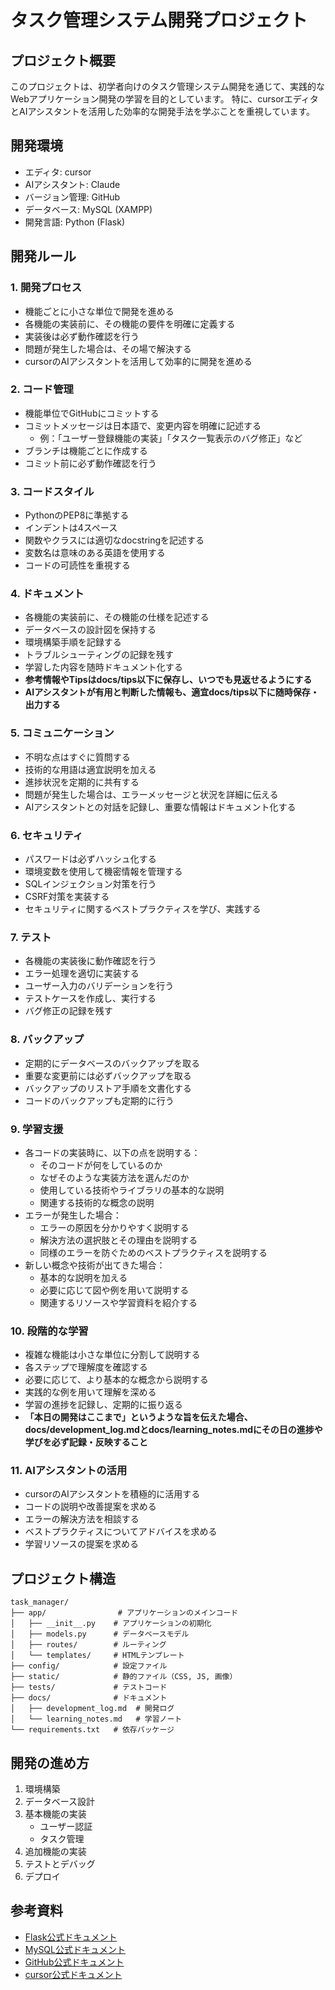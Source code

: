 # タスク管理システム開発プロジェクト

## プロジェクト概要
このプロジェクトは、初学者向けのタスク管理システム開発を通じて、実践的なWebアプリケーション開発の学習を目的としています。
特に、cursorエディタとAIアシスタントを活用した効率的な開発手法を学ぶことを重視しています。

## 開発環境
- エディタ: cursor
- AIアシスタント: Claude
- バージョン管理: GitHub
- データベース: MySQL (XAMPP)
- 開発言語: Python (Flask)

## 開発ルール

### 1. 開発プロセス
- 機能ごとに小さな単位で開発を進める
- 各機能の実装前に、その機能の要件を明確に定義する
- 実装後は必ず動作確認を行う
- 問題が発生した場合は、その場で解決する
- cursorのAIアシスタントを活用して効率的に開発を進める

### 2. コード管理
- 機能単位でGitHubにコミットする
- コミットメッセージは日本語で、変更内容を明確に記述する
  - 例：「ユーザー登録機能の実装」「タスク一覧表示のバグ修正」など
- ブランチは機能ごとに作成する
- コミット前に必ず動作確認を行う

### 3. コードスタイル
- PythonのPEP8に準拠する
- インデントは4スペース
- 関数やクラスには適切なdocstringを記述する
- 変数名は意味のある英語を使用する
- コードの可読性を重視する

### 4. ドキュメント
- 各機能の実装前に、その機能の仕様を記述する
- データベースの設計図を保持する
- 環境構築手順を記録する
- トラブルシューティングの記録を残す
- 学習した内容を随時ドキュメント化する
- **参考情報やTipsはdocs/tips以下に保存し、いつでも見返せるようにする**
- **AIアシスタントが有用と判断した情報も、適宜docs/tips以下に随時保存・出力する**

### 5. コミュニケーション
- 不明な点はすぐに質問する
- 技術的な用語は適宜説明を加える
- 進捗状況を定期的に共有する
- 問題が発生した場合は、エラーメッセージと状況を詳細に伝える
- AIアシスタントとの対話を記録し、重要な情報はドキュメント化する

### 6. セキュリティ
- パスワードは必ずハッシュ化する
- 環境変数を使用して機密情報を管理する
- SQLインジェクション対策を行う
- CSRF対策を実装する
- セキュリティに関するベストプラクティスを学び、実践する

### 7. テスト
- 各機能の実装後に動作確認を行う
- エラー処理を適切に実装する
- ユーザー入力のバリデーションを行う
- テストケースを作成し、実行する
- バグ修正の記録を残す

### 8. バックアップ
- 定期的にデータベースのバックアップを取る
- 重要な変更前には必ずバックアップを取る
- バックアップのリストア手順を文書化する
- コードのバックアップも定期的に行う

### 9. 学習支援
- 各コードの実装時に、以下の点を説明する：
  - そのコードが何をしているのか
  - なぜそのような実装方法を選んだのか
  - 使用している技術やライブラリの基本的な説明
  - 関連する技術的な概念の説明
- エラーが発生した場合：
  - エラーの原因を分かりやすく説明する
  - 解決方法の選択肢とその理由を説明する
  - 同様のエラーを防ぐためのベストプラクティスを説明する
- 新しい概念や技術が出てきた場合：
  - 基本的な説明を加える
  - 必要に応じて図や例を用いて説明する
  - 関連するリソースや学習資料を紹介する

### 10. 段階的な学習
- 複雑な機能は小さな単位に分割して説明する
- 各ステップで理解度を確認する
- 必要に応じて、より基本的な概念から説明する
- 実践的な例を用いて理解を深める
- 学習の進捗を記録し、定期的に振り返る
- **「本日の開発はここまで」というような旨を伝えた場合、docs/development_log.mdとdocs/learning_notes.mdにその日の進捗や学びを必ず記録・反映すること**

### 11. AIアシスタントの活用
- cursorのAIアシスタントを積極的に活用する
- コードの説明や改善提案を求める
- エラーの解決方法を相談する
- ベストプラクティスについてアドバイスを求める
- 学習リソースの提案を求める

## プロジェクト構造
```
task_manager/
├── app/                # アプリケーションのメインコード
│   ├── __init__.py    # アプリケーションの初期化
│   ├── models.py      # データベースモデル
│   ├── routes/        # ルーティング
│   └── templates/     # HTMLテンプレート
├── config/            # 設定ファイル
├── static/            # 静的ファイル（CSS, JS, 画像）
├── tests/             # テストコード
├── docs/              # ドキュメント
│   ├── development_log.md  # 開発ログ
│   └── learning_notes.md   # 学習ノート
└── requirements.txt   # 依存パッケージ
```

## 開発の進め方
1. 環境構築
2. データベース設計
3. 基本機能の実装
   - ユーザー認証
   - タスク管理
4. 追加機能の実装
5. テストとデバッグ
6. デプロイ

## 参考資料
- [Flask公式ドキュメント](https://flask.palletsprojects.com/)
- [MySQL公式ドキュメント](https://dev.mysql.com/doc/)
- [GitHub公式ドキュメント](https://docs.github.com/ja)
- [cursor公式ドキュメント](https://cursor.sh/docs) 